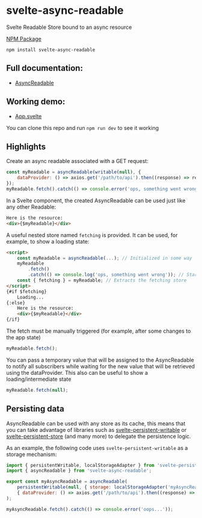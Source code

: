 # svelte-async-readable

Svelte Readable Store bound to an async resource


[NPM Package](https://www.npmjs.com/package/svelte-async-readable)

`npm install svelte-async-readable`

## Full documentation:
* [AsyncReadable](https://github.com/cdellacqua/svelte-async-readable/blob/master/docs/README.md)

## Working demo:
* [App.svelte](https://github.com/cdellacqua/svelte-async-readable/blob/master/src/App.svelte)

You can clone this repo and run `npm run dev` to see it working

## Highlights

Create an async readable associated with a GET request:
```js
const myReadable = asyncReadable(writable(null), {
	dataProvider: () => axios.get('/path/to/api').then((response) => response.data),
});
myReadable.fetch().catch(() => console.error('ops, something went wrong'));
```
In a Svelte component, the created AsyncReadable can be used just like any other Readable:

```html
Here is the resource:
<div>{$myReadable}</div>
```

A useful nested store named `fetching` is provided. It can be used, for example, to show a loading state:
```html
<script>
	const myReadable = asyncReadable(...); // Initialized in some way
	myReadable
		.fetch()
		.catch(() => console.log('ops, something went wrong')); // Start fetching asynchronously (don't forget, Promises always come with a catch!)
	const { fetching } = myReadable; // Extracts the fetching store
</script>
{#if $fetching}
	Loading...
{:else}
	Here is the resource:
	<div>{$myReadable}</div>
{/if}

```

The fetch must be manually triggered (for example, after some changes to the app state)
```js
myReadable.fetch();
```
You can pass a temporary value that will be assigned to the AsyncReadable to notify all subscribers while waiting for the new value that will be retrieved using the dataProvider. This also can be useful to show a loading/intermediate state
```js
myReadable.fetch(null);
```

## Persisting data

AsyncReadable can be used with any store as its cache, this means that you can take advantage of libraries such as [svelte-persistent-writable](https://www.npmjs.com/package/svelte-persistent-writable) or
[svelte-persistent-store](https://www.npmjs.com/package/svelte-persistent-store) (and many more) to delegate the persistence logic.

As an example, the following code uses `svelte-persistent-writable` as a storage mechanism:
```js
import { persistentWritable, localStorageAdapter } from 'svelte-persistent-writable';
import { asyncReadable } from 'svelte-async-readable';

export const myAsyncReadable = asyncReadable(
	persistentWritable(null, { storage: localStorageAdapter('myAsyncReadable') }),
	{ dataProvider: () => axios.get('/path/to/api').then((response) => response.data) }
);

myAsyncReadable.fetch().catch(() => console.error('oops...'));
```